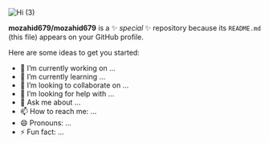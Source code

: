 <!-- ### Hi there 👋 -->

![Hi (3)](https://github.com/mozahid679/mozahid679/assets/55123088/ee9d49ba-6fb1-4f5e-9749-7474112099be)

**mozahid679/mozahid679** is a ✨ _special_ ✨ repository because its `README.md` (this file) appears on your GitHub profile.

Here are some ideas to get you started:

- 🔭 I’m currently working on ...
- 🌱 I’m currently learning ...
- 👯 I’m looking to collaborate on ...
- 🤔 I’m looking for help with ...
- 💬 Ask me about ...
- 📫 How to reach me: ...
- 😄 Pronouns: ...
- ⚡ Fun fact: ...

